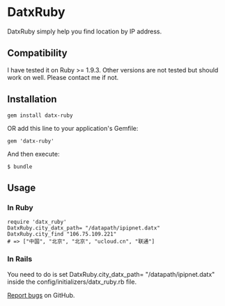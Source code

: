 # DatxRuby

DatxRuby simply help you find location by IP address. 

## Compatibility

I have tested it on Ruby >= 1.9.3. Other versions are not tested but should work on well. Please contact me if not.

## Installation

    gem install datx-ruby


OR add this line to your application's Gemfile:

    gem 'datx-ruby'
    

And then execute:

    $ bundle


## Usage

### In Ruby
```(ruby)
require 'datx_ruby'
DatxRuby.city_datx_path= "/datapath/ipipnet.datx"
DatxRuby.city_find "106.75.109.221"
# => ["中国", "北京", "北京", "ucloud.cn", "联通"]
```
### In Rails
You need to do is set DatxRuby.city_datx_path= "/datapath/ipipnet.datx" inside the config/initializers/datx_ruby.rb file.


[Report bugs][issues] on GitHub.


[issues]: https://github.com/limanxian/datx-ruby/issues